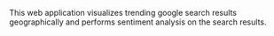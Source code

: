 This web application visualizes trending google search results geographically and performs sentiment analysis on the search results.
